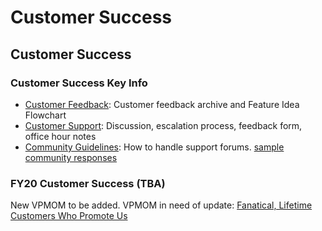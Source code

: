 # Customer Success

## Customer Success

### Customer Success Key Info

* [Customer Feedback](https://community.mattermost.com/private-core/channels/customer-feedback): Customer feedback archive and Feature Idea Flowchart
* [Customer Support](https://community.mattermost.com/private-core/channels/community): Discussion, escalation process, feedback form, office hour notes
* [Community Guidelines](https://sites.google.com/a/mattermost.com/core-team/community-forum-guidelines?pli=1): How to handle support forums. [sample community responses](https://docs.google.com/document/d/1WcVXpWA5QX1ukBC5vYYTqT5hErGb5bm8F1vHP9oZ21Q/edit)

### FY20 Customer Success \(TBA\)

New VPMOM to be added. VPMOM in need of update: [Fanatical, Lifetime Customers Who Promote Us](https://docs.google.com/document/d/1Y4pRZEjEop2D42P-Q899R8f4Pg0TJwUBltUFhq7TX_g/edit?ts=5bf740a1#heading=h.ltri8ltmnam9)

